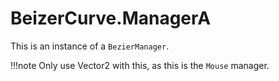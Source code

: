# BeizerCurve.ManagerA
This is an instance of a `BezierManager`.

!!!note
    Only use Vector2 with this, as this is the `Mouse` manager.